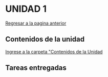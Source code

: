 # UNIDAD 1
[Regresar a la pagina anterior](index.md)

## Contenidos de la unidad
[Ingrese a la carpeta "Contenidos de la Unidad](ContenidosUnidad.md) 

## Tareas entregadas

